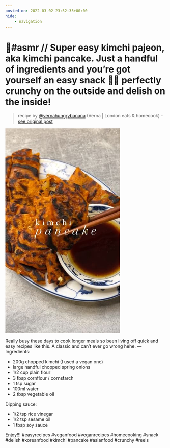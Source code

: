 ```yaml
---
posted on: 2022-03-02 23:52:35+00:00
hide:
    - navigation
---
```


# 📍#asmr // Super easy kimchi pajeon, aka kimchi pancake. Just a handful of ingredients and you’re got yourself an easy snack ✌🏼 perfectly crunchy on the outside and delish on the inside!  

> recipe by [@vernahungrybanana](https://www.instagram.com/vernahungrybanana/) 
(Verna | London eats & homecook) - [see original post](https://instagram.com/p/CantDI4I372)

![](../img/vernahungrybanana_02-03-2022_2303.png)


Really busy these days to cook longer meals so been living off quick and easy recipes like this. A classic and can’t ever go wrong hehe.
—
Ingredients:
- 200g chopped kimchi (I used a vegan one)
- large handful chopped spring onions
- 1/2 cup plain flour
- 3 tbsp cornflour / cornstarch
- 1 tsp sugar
- 100ml water
- 2 tbsp vegetable oil

Dipping sauce:
- 1/2 tsp rice vinegar
- 1/2 tsp sesame oil
- 1 tbsp soy sauce

Enjoy!!! \#easyrecipes \#veganfood \#veganrecipes \#homecooking \#snack \#delish \#koreanfood \#kimchi \#pancake \#asianfood \#crunchy \#reels 